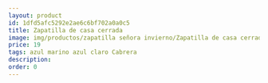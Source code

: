 ```yaml
---
layout: product
id: 1dfd5afc5292e2ae6c6bf702a0a0c5
title: Zapatilla de casa cerrada
image: img/productos/zapatilla señora invierno/Zapatilla de casa cerrada=19=azul marino azul claro Cabrera.webp
price: 19
tags: azul marino azul claro Cabrera
description: 
order: 0
---
```

